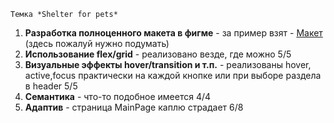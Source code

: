     Темка *Shelter for pets*
1. **Разработка полноценного макета в фигме** - за пример взят - [Макет]([https://pages.github.com/](https://www.figma.com/file/vec7YGVG8QHvIkx3OtxoZM/FRONTEND-КОНКУРС?type=design&node-id=0-1&mode=design&t=AsNmb8QwQhgBr8Mu-0)) (здесь пожалуй нужно подумать)
2. **Использование flex/grid** - реализовано везде, где можно 5/5
3. **Визуальные эффекты hover/transition и т.п.** - реализованы hover, active,focus практически на каждой кнопке или при выборе раздела в header 5/5
4. **Семантика** - что-то подобное имеется 4/4
5. **Адаптив** - страница MainPage каплю страдает 6/8


